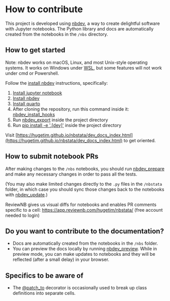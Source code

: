 # How to contribute

This project is developed using [nbdev](https://nbdev.fast.ai/blog/posts/2022-07-28-nbdev2/#whats-nbdev), a way to create delightful software with Jupyter notebooks. The Python library and docs are automatically created from the notebooks in the `/nbs` directory.

## How to get started
Note: nbdev works on macOS, Linux, and most Unix-style operating systems. It works on Windows under [WSL](https://learn.microsoft.com/en-us/windows/wsl/setup/environment), but some features will not work under cmd or Powershell.

Follow the [install nbdev](https://nbdev.fast.ai/tutorials/tutorial.html#installation) instructions, specifically:

1. [Install jupyter notebook](https://nbdev.fast.ai/tutorials/tutorial.html#install-jupyter-notebook)
2. [Install nbdev](https://nbdev.fast.ai/tutorials/tutorial.html#install-nbdev)
3. [Install quarto](https://nbdev.fast.ai/tutorials/tutorial.html#install-quarto)
4. After cloning the repository, run this command inside it: [nbdev_install_hooks](https://nbdev.fast.ai/tutorials/modular_nbdev.html#jupyter-git-integration)
5. Run [nbdev_export](https://nbdev.fast.ai/tutorials/tutorial.html#install-quarto) inside the project directory
6. Run [pip install -e '.[dev]'](https://nbdev.fast.ai/tutorials/tutorial.html#install-your-package) inside the project directory

Visit [https://hugetim.github.io/nbstata/dev_docs_index.html](https://hugetim.github.io/nbstata/dev_docs_index.html) to get oriented.

## How to submit notebook PRs
After making changes to the `/nbs` notebooks, you should run [nbdev_prepare](https://nbdev.fast.ai/tutorials/tutorial.html#prepare-your-changes) and make any necessary changes in order to pass all the tests.

(You may also make limited changes directly to the `.py` files in the `/nbstata` folder, in which case you should sync those changes back to the notebooks with [nbdev_update](https://nbdev.fast.ai/api/sync.html).)

ReviewNB gives us visual diffs for notebooks and enables PR comments specific to a cell: https://app.reviewnb.com/hugetim/nbstata/ (free account needed to login)

## Do you want to contribute to the documentation?
* Docs are automatically created from the notebooks in the `/nbs` folder.
* You can preview the docs locally by running [nbdev_preview](https://nbdev.fast.ai/tutorials/tutorial.html#preview-your-docs). While in preview mode, you can make updates to notebooks and they will be reflected (after a small delay) in your browser.

## Specifics to be aware of
* The [@patch_to](https://fastcore.fast.ai/basics.html#patch_to) decorator is occasionally used to break up class definitions into separate cells.
